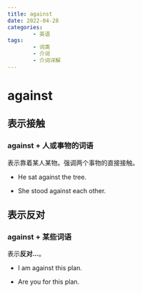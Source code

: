 ```yaml
---
title: against
date: 2022-04-28
categories:
        - 英语
tags:
        - 词类
        - 介词
        - 介词详解
---
```


# against

## 表示接触

### against + 人或事物的词语

表示靠着某人某物。强调两个事物的直接接触。

- He sat against the tree.

- She stood against each other.

## 表示反对

### against + 某些词语

表示**反对...**。

- I am against this plan.

- Are you for this plan.
